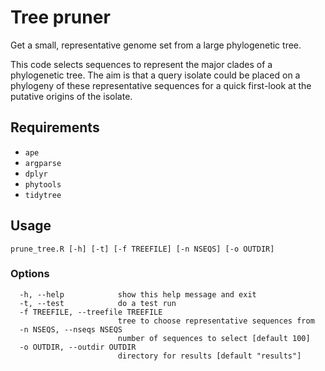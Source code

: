 # Tree pruner

Get a small, representative genome set from a large phylogenetic tree.

This code selects sequences to represent the major clades of a phylogenetic tree.
The aim is that a query isolate could be placed on a phylogeny of these representative sequences for a quick first-look at the putative origins of the isolate.

## Requirements
* `ape` 
* `argparse` 
* `dplyr` 
* `phytools` 
* `tidytree`

## Usage
`prune_tree.R [-h] [-t] [-f TREEFILE] [-n NSEQS] [-o OUTDIR]`

### Options
```
  -h, --help            show this help message and exit
  -t, --test            do a test run
  -f TREEFILE, --treefile TREEFILE
                        tree to choose representative sequences from
  -n NSEQS, --nseqs NSEQS
                        number of sequences to select [default 100]
  -o OUTDIR, --outdir OUTDIR
                        directory for results [default "results"]
```
